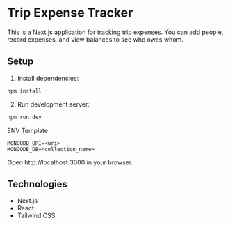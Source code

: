 # Trip Expense Tracker

This is a Next.js application for tracking trip expenses. You can add people, record expenses, and view balances to see who owes whom.

## Setup

1. Install dependencies:
```bash
npm install
```

2. Run development server:
```bash
npm run dev
```

ENV Template
```env
MONGODB_URI=<uri>
MONGODB_DB=<collection_name>
```

Open http://localhost:3000 in your browser.

## Technologies

- Next.js
- React
- Tailwind CSS
